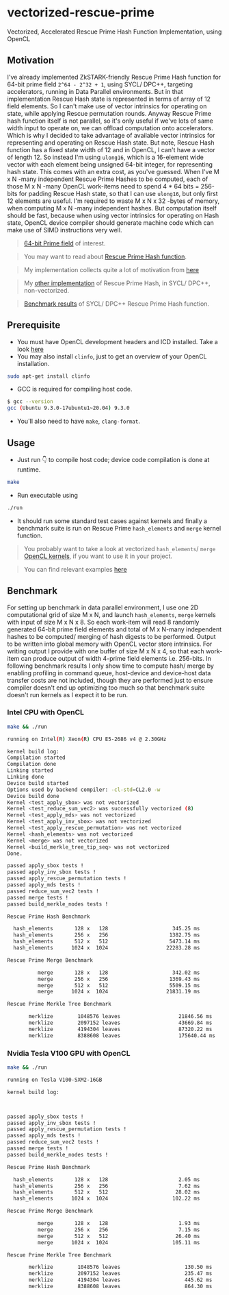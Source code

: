 # vectorized-rescue-prime
Vectorized, Accelerated Rescue Prime Hash Function Implementation, using OpenCL

## Motivation

I've already implemented ZkSTARK-friendly Rescue Prime Hash function for 64-bit prime field `2^64 - 2^32 + 1`, using SYCL/ DPC++, targeting accelerators, running in Data Parallel environments. But in that implementation Rescue Hash state is represented in terms of array of 12 field elements. So I can't make use of vector intrinsics for operating on state, while applying Rescue permutation rounds. Anyway Rescue Prime hash function itself is not parallel, so it's only useful if we've lots of same width input to operate on, we can offload computation onto accelerators. Which is why I decided to take advantage of available vector intrinsics for representing and operating on Rescue Hash state. But note, Rescue Hash function has a fixed state width of 12 and in OpenCL, I can't have a vector of length 12. So instead I'm using `ulong16`, which is a 16-element wide vector with each element being unsigned 64-bit integer, for representing hash state. This comes with an extra cost, as you've guessed. When I've M x N -many independent Rescue Prime Hashes to be computed, each of those M x N -many OpenCL work-items need to spend 4 * 64 bits = 256-bits for padding Rescue Hash state, so that I can use `ulong16`, but only first 12 elements are useful. I'm required to waste M x N x 32 -bytes of memory, when computing M x N -many independent hashes. But computation itself should be fast, because when using vector intrinsics for operating on Hash state, OpenCL device compiler should generate machine code which can make use of SIMD instructions very well. 

> [64-bit Prime field](https://github.com/itzmeanjan/ff-gpu/blob/2c78ddf2cf4ff2d1b678e811761d0f06a4c42f73/include/ff_p.hpp#L4-L7) of interest.

> You may want to read about [Rescue Prime Hash function](https://eprint.iacr.org/2020/1143.pdf).

> My implementation collects quite a lot of motivation from [here](https://github.com/novifinancial/winterfell/tree/4eeb4670387f3682fa0841e09cdcbe1d43302bf3/crypto#rescue-hash-function-implementation)

> My [other implementation](https://github.com/itzmeanjan/ff-gpu/blob/9c57cb13e4b2d96a084da96d558fe3d4707bfcb7/rescue_prime.cpp) of Rescue Prime Hash, in SYCL/ DPC++, non-vectorized.

> [Benchmark results](https://github.com/itzmeanjan/ff-gpu/blob/a0a4ae7e945a4d27f615e1e00a8625566d56159a/benchmarks/rescue_prime.md) of SYCL/ DPC++ Rescue Prime Hash function.

## Prerequisite 

- You must have OpenCL development headers and ICD installed. Take a look [here](https://github.com/kenba/cl3/blob/78f04cb2d55fd313816daeb9d0bb33ea1820cb91/docs/opencl_installation.md)
- You may also install `clinfo`, just to get an overview of your OpenCL installation.

```bash
sudo apt-get install clinfo
```

- GCC is required for compiling host code.

```bash
$ gcc --version
gcc (Ubuntu 9.3.0-17ubuntu1~20.04) 9.3.0
```

- You'll also need to have `make`, `clang-format`.

## Usage

- Just run 👇 to compile host code; device code compilation is done at runtime.

```bash
make
```

- Run executable using

```bash
./run
```

- It should run some standard test cases against kernels and finally a benchmark suite is run on Rescue Prime `hash_elements` and `merge` kernel function.

> You probably want to take a look at vectorized `hash_elements`/ `merge` [OpenCL kernels](https://github.com/itzmeanjan/vectorized-rescue-prime/blob/f2316e3b8425e0484e69817e3e45ac0c3d60187b/kernel.cl#L307-L428), if you want to use it in your project.

> You can find relevant examples [here](https://github.com/itzmeanjan/vectorized-rescue-prime/blob/6d2e242ce1af02f4c3d24a182b6068b42f6e1bfb/rescue_prime.c#L630-L828)

## Benchmark

For setting up benchmark in data parallel environment, I use one 2D computational grid of size M x N, and launch `hash_elements`, `merge` kernels with input of size M x N x 8. So each work-item will read 8 randomly generated 64-bit prime field elements and total of M x N-many independent hashes to be computed/ merging of hash digests to be performed. Output to be written into global memory with OpenCL vector store intrinsics. For writing output I provide with one buffer of size M x N x 4, so that each work-item can produce output of width 4-prime field elements i.e. 256-bits. In following benchmark results I only show time to compute hash/ merge by enabling profiling in command queue, host-device and device-host data transfer costs are not included, though they are performed just to ensure compiler doesn't end up optimizing too much so that benchmark suite doesn't run kernels as I expect it to be run.

### Intel CPU with OpenCL

```bash
make && ./run
```

```bash
running on Intel(R) Xeon(R) CPU E5-2686 v4 @ 2.30GHz

kernel build log:
Compilation started
Compilation done
Linking started
Linking done
Device build started
Options used by backend compiler: -cl-std=CL2.0 -w
Device build done
Kernel <test_apply_sbox> was not vectorized
Kernel <test_reduce_sum_vec2> was successfully vectorized (8)
Kernel <test_apply_mds> was not vectorized
Kernel <test_apply_inv_sbox> was not vectorized
Kernel <test_apply_rescue_permutation> was not vectorized
Kernel <hash_elements> was not vectorized
Kernel <merge> was not vectorized
Kernel <build_merkle_tree_tip_seq> was not vectorized
Done.

passed apply_sbox tests !
passed apply_inv_sbox tests !
passed apply_rescue_permutation tests !
passed apply_mds tests !
passed reduce_sum_vec2 tests !
passed merge tests !
passed build_merkle_nodes tests !

Rescue Prime Hash Benchmark

  hash_elements		  128 x   128		              345.25 ms		       47455.50 hashes/ sec
  hash_elements		  256 x   256		             1382.75 ms		       47395.51 hashes/ sec
  hash_elements		  512 x   512		             5473.14 ms		       47896.49 hashes/ sec
  hash_elements		 1024 x  1024		            22283.28 ms		       47056.63 hashes/ sec

Rescue Prime Merge Benchmark

          merge		  128 x   128		              342.02 ms		       47903.70 merges/ sec
          merge		  256 x   256		             1369.43 ms		       47856.36 merges/ sec
          merge		  512 x   512		             5509.15 ms		       47583.40 merges/ sec
          merge		 1024 x  1024		            21831.19 ms		       48031.09 merges/ sec

Rescue Prime Merkle Tree Benchmark

       merklize		   1048576 leaves		            21846.56 ms
       merklize		   2097152 leaves		            43669.84 ms
       merklize		   4194304 leaves		            87320.22 ms
       merklize		   8388608 leaves		            175640.44 ms
```

### Nvidia Tesla V100 GPU with OpenCL

```bash
make && ./run
```

```bash
running on Tesla V100-SXM2-16GB

kernel build log:



passed apply_sbox tests !
passed apply_inv_sbox tests !
passed apply_rescue_permutation tests !
passed apply_mds tests !
passed reduce_sum_vec2 tests !
passed merge tests !
passed build_merkle_nodes tests !

Rescue Prime Hash Benchmark

  hash_elements		  128 x   128		                2.05 ms		     7992007.99 hashes/ sec
  hash_elements		  256 x   256		                7.62 ms		     8599838.75 hashes/ sec
  hash_elements		  512 x   512		               28.02 ms		     9357067.14 hashes/ sec
  hash_elements		 1024 x  1024		              102.22 ms		    10257848.66 hashes/ sec

Rescue Prime Merge Benchmark

          merge		  128 x   128		                1.93 ms		     8474576.27 merges/ sec
          merge		  256 x   256		                7.15 ms		     9169054.44 merges/ sec
          merge		  512 x   512		               26.40 ms		     9930948.87 merges/ sec
          merge		 1024 x  1024		              105.11 ms		     9975548.22 merges/ sec

Rescue Prime Merkle Tree Benchmark

       merklize		   1048576 leaves		              130.50 ms
       merklize		   2097152 leaves		              235.47 ms
       merklize		   4194304 leaves		              445.62 ms
       merklize		   8388608 leaves		              864.30 ms
```
